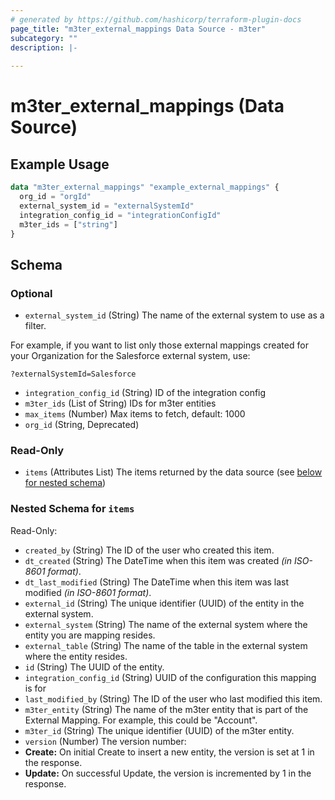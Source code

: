 ```yaml
---
# generated by https://github.com/hashicorp/terraform-plugin-docs
page_title: "m3ter_external_mappings Data Source - m3ter"
subcategory: ""
description: |-
  
---
```


# m3ter_external_mappings (Data Source)



## Example Usage

```terraform
data "m3ter_external_mappings" "example_external_mappings" {
  org_id = "orgId"
  external_system_id = "externalSystemId"
  integration_config_id = "integrationConfigId"
  m3ter_ids = ["string"]
}
```

<!-- schema generated by tfplugindocs -->
## Schema

### Optional

- `external_system_id` (String) The name of the external system to use as a filter.

For example, if you want to list only those external mappings created for your Organization for the Salesforce external system, use:

`?externalSystemId=Salesforce`
- `integration_config_id` (String) ID of the integration config
- `m3ter_ids` (List of String) IDs for m3ter entities
- `max_items` (Number) Max items to fetch, default: 1000
- `org_id` (String, Deprecated)

### Read-Only

- `items` (Attributes List) The items returned by the data source (see [below for nested schema](#nestedatt--items))

<a id="nestedatt--items"></a>
### Nested Schema for `items`

Read-Only:

- `created_by` (String) The ID of the user who created this item.
- `dt_created` (String) The DateTime when this item was created *(in ISO-8601 format)*.
- `dt_last_modified` (String) The DateTime when this item was last modified *(in ISO-8601 format)*.
- `external_id` (String) The unique identifier (UUID) of the entity in the external system.
- `external_system` (String) The name of the external system where the entity you are mapping resides.
- `external_table` (String) The name of the table in the external system where the entity resides.
- `id` (String) The UUID of the entity.
- `integration_config_id` (String) UUID of the configuration this mapping is for
- `last_modified_by` (String) The ID of the user who last modified this item.
- `m3ter_entity` (String) The name of the m3ter entity that is part of the External Mapping. For example, this could be "Account".
- `m3ter_id` (String) The unique identifier (UUID) of the m3ter entity.
- `version` (Number) The version number:
- **Create:** On initial Create to insert a new entity, the version is set at 1 in the response.
- **Update:** On successful Update, the version is incremented by 1 in the response.
